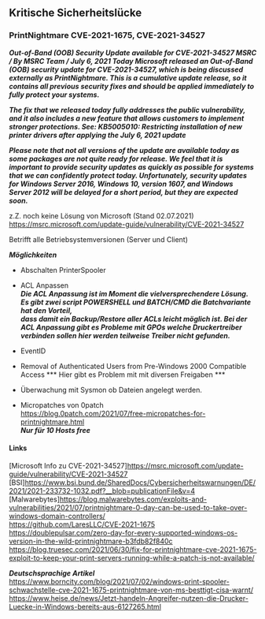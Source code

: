 ## Kritische Sicherheitslücke
### PrintNightmare CVE-2021-1675, CVE-2021-34527

***Out-of-Band (OOB) Security Update available for CVE-2021-34527
MSRC / By MSRC Team / July 6, 2021
Today Microsoft released an Out-of-Band (OOB) security update for CVE-2021-34527, which is being discussed externally as PrintNightmare. This is a cumulative update release, so it contains all previous security fixes and should be applied immediately to fully protect your systems.***    
  
***The fix that we released today fully addresses the public vulnerability, and it also includes a new feature that allows customers to implement stronger protections. See: KB5005010: Restricting installation of new printer drivers after applying the July 6, 2021 update***   
  
***Please note that not all versions of the update are available today as some packages are not quite ready for release. We feel that it is important to provide security updates as quickly as possible for systems that we can confidently protect today. Unfortunately, security updates for Windows Server 2016, Windows 10, version 1607, and Windows Server 2012 will be delayed for a short period, but they are expected soon.***   



z.Z. noch keine Lösung von Microsoft (Stand 02.07.2021)  
https://msrc.microsoft.com/update-guide/vulnerability/CVE-2021-34527  

Betrifft alle Betriebsystemversionen (Server und Client)

***Möglichkeiten***

* Abschalten PrinterSpooler

* ACL Anpassen  
***Die ACL Anpassung ist im Moment die vielversprechendere Lösung.  
Es gibt zwei script POWERSHELL und BATCH/CMD die Batchvariante hat den Vorteil,  
dass damit ein Backup/Restore aller ACLs leicht möglich ist.
Bei der ACL Anpassung gibt es Probleme mit GPOs welche Druckertreiber verbinden sollen
hier werden teilweise Treiber nicht gefunden.***

* EventID

* Removal of Authenticated Users from Pre-Windows 2000 Compatible Access
*** Hier gibt es Problem mit mit diversen Freigaben ***

* Überwachung mit Sysmon ob Dateien angelegt werden. 

* Micropatches von 0patch  
<https://blog.0patch.com/2021/07/free-micropatches-for-printnightmare.html>  
***Nur für 10 Hosts free***


#### Links
[Microsoft Info zu CVE-2021-34527]<https://msrc.microsoft.com/update-guide/vulnerability/CVE-2021-34527>  
[BSI]<https://www.bsi.bund.de/SharedDocs/Cybersicherheitswarnungen/DE/2021/2021-233732-1032.pdf?__blob=publicationFile&v=4>  
[Malwarebytes]<https://blog.malwarebytes.com/exploits-and-vulnerabilities/2021/07/printnightmare-0-day-can-be-used-to-take-over-windows-domain-controllers/>  
<https://github.com/LaresLLC/CVE-2021-1675>  
<https://doublepulsar.com/zero-day-for-every-supported-windows-os-version-in-the-wild-printnightmare-b3fdb82f840c>  
<https://blog.truesec.com/2021/06/30/fix-for-printnightmare-cve-2021-1675-exploit-to-keep-your-print-servers-running-while-a-patch-is-not-available/>  

***Deutschsprachige Artikel***   
<https://www.borncity.com/blog/2021/07/02/windows-print-spooler-schwachstelle-cve-2021-1675-printnightmare-von-ms-besttigt-cisa-warnt/>  
<https://www.heise.de/news/Jetzt-handeln-Angreifer-nutzen-die-Drucker-Luecke-in-Windows-bereits-aus-6127265.html>  
